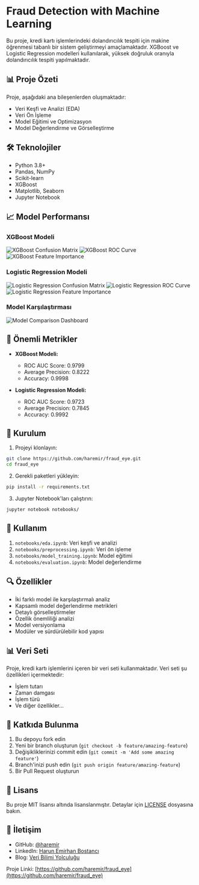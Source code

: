 # Fraud Detection with Machine Learning

Bu proje, kredi kartı işlemlerindeki dolandırıcılık tespiti için makine öğrenmesi tabanlı bir sistem geliştirmeyi amaçlamaktadır. XGBoost ve Logistic Regression modelleri kullanılarak, yüksek doğruluk oranıyla dolandırıcılık tespiti yapılmaktadır.

## 📊 Proje Özeti

Proje, aşağıdaki ana bileşenlerden oluşmaktadır:

- Veri Keşfi ve Analizi (EDA)
- Veri Ön İşleme
- Model Eğitimi ve Optimizasyon
- Model Değerlendirme ve Görselleştirme

## 🛠️ Teknolojiler

- Python 3.8+
- Pandas, NumPy
- Scikit-learn
- XGBoost
- Matplotlib, Seaborn
- Jupyter Notebook

## 📈 Model Performansı

### XGBoost Modeli

![XGBoost Confusion Matrix](reports/figures/V2/xgboost_confusion.png)
![XGBoost ROC Curve](reports/figures/V2/xgboost_roc.png)
![XGBoost Feature Importance](reports/figures/V2/xgboost_importance.png)

### Logistic Regression Modeli

![Logistic Regression Confusion Matrix](reports/figures/V2/logistic_confusion.png)
![Logistic Regression ROC Curve](reports/figures/V2/logistic_roc.png)
![Logistic Regression Feature Importance](reports/figures/V2/logistic_importance.png)

### Model Karşılaştırması

![Model Comparison Dashboard](reports/figures/V2/models_comparison_dashboard.png)

## 🎯 Önemli Metrikler

- **XGBoost Modeli:**
  - ROC AUC Score: 0.9799
  - Average Precision: 0.8222
  - Accuracy: 0.9998

- **Logistic Regression Modeli:**
  - ROC AUC Score: 0.9723
  - Average Precision: 0.7845
  - Accuracy: 0.9992

## 🚀 Kurulum

1. Projeyi klonlayın:
```bash
git clone https://github.com/haremir/fraud_eye.git
cd fraud_eye
```

2. Gerekli paketleri yükleyin:
```bash
pip install -r requirements.txt
```

3. Jupyter Notebook'ları çalıştırın:
```bash
jupyter notebook notebooks/
```

## 📝 Kullanım

1. `notebooks/eda.ipynb`: Veri keşfi ve analizi
2. `notebooks/preprocessing.ipynb`: Veri ön işleme
3. `notebooks/model_training.ipynb`: Model eğitimi
4. `notebooks/evaluation.ipynb`: Model değerlendirme

## 🔍 Özellikler

- İki farklı model ile karşılaştırmalı analiz
- Kapsamlı model değerlendirme metrikleri
- Detaylı görselleştirmeler
- Özellik önemliliği analizi
- Model versiyonlama
- Modüler ve sürdürülebilir kod yapısı

## 📊 Veri Seti

Proje, kredi kartı işlemlerini içeren bir veri seti kullanmaktadır. Veri seti şu özellikleri içermektedir:
- İşlem tutarı
- Zaman damgası
- İşlem türü
- Ve diğer özellikler...

## 🤝 Katkıda Bulunma

1. Bu depoyu fork edin
2. Yeni bir branch oluşturun (`git checkout -b feature/amazing-feature`)
3. Değişikliklerinizi commit edin (`git commit -m 'Add some amazing feature'`)
4. Branch'inizi push edin (`git push origin feature/amazing-feature`)
5. Bir Pull Request oluşturun

## 📄 Lisans

Bu proje MIT lisansı altında lisanslanmıştır. Detaylar için [LICENSE](LICENSE) dosyasına bakın.

## 📧 İletişim

- GitHub: [@haremir](https://github.com/haremir)
- LinkedIn: [Harun Emirhan Bostancı](https://www.linkedin.com/in/haremir826/)
- Blog: [Veri Bilimi Yolculuğu](https://haremir.blogspot.com/)

Proje Linki: [https://github.com/haremir/fraud_eye](https://github.com/haremir/fraud_eye)

